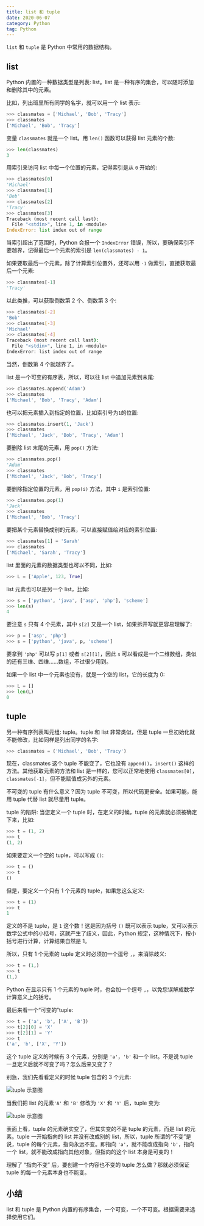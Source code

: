 ```yaml
---
title: list 和 tuple
date: 2020-06-07
category: Python
tag: Python
---
```


`list` 和 `tuple` 是 Python 中常用的数据结构。

<!-- more -->

## list

Python 内置的一种数据类型是列表: list。list 是一种有序的集合，可以随时添加和删除其中的元素。

比如，列出班里所有同学的名字，就可以用一个 list 表示:

```py
>>> classmates = ['Michael', 'Bob', 'Tracy']
>>> classmates
['Michael', 'Bob', 'Tracy']
```

变量 `classmates` 就是一个 list。用 `len()` 函数可以获得 list 元素的个数:

```py
>>> len(classmates)
3
```

用索引来访问 list 中每一个位置的元素，记得索引是从 `0` 开始的:

```py
>>> classmates[0]
'Michael'
>>> classmates[1]
'Bob'
>>> classmates[2]
'Tracy'
>>> classmates[3]
Traceback (most recent call last):
  File "<stdin>", line 1, in <module>
IndexError: list index out of range
```

当索引超出了范围时，Python 会报一个 `IndexError` 错误，所以，要确保索引不要越界，记得最后一个元素的索引是 `len(classmates) - 1`。

如果要取最后一个元素，除了计算索引位置外，还可以用 `-1` 做索引，直接获取最后一个元素:

```py
>>> classmates[-1]
'Tracy'
```

以此类推，可以获取倒数第 2 个、倒数第 3 个:

```sh
>>> classmates[-2]
'Bob'
>>> classmates[-3]
'Michael'
>>> classmates[-4]
Traceback (most recent call last):
  File "<stdin>", line 1, in <module>
IndexError: list index out of range
```

当然，倒数第 4 个就越界了。

list 是一个可变的有序表，所以，可以往 list 中追加元素到末尾:

```py
>>> classmates.append('Adam')
>>> classmates
['Michael', 'Bob', 'Tracy', 'Adam']
```

也可以把元素插入到指定的位置，比如索引号为`1`的位置:

```py
>>> classmates.insert(1, 'Jack')
>>> classmates
['Michael', 'Jack', 'Bob', 'Tracy', 'Adam']
```

要删除 list 末尾的元素，用 `pop()` 方法:

```py
>>> classmates.pop()
'Adam'
>>> classmates
['Michael', 'Jack', 'Bob', 'Tracy']
```

要删除指定位置的元素，用 `pop(i)` 方法，其中 `i` 是索引位置:

```py
>>> classmates.pop(1)
'Jack'
>>> classmates
['Michael', 'Bob', 'Tracy']
```

要把某个元素替换成别的元素，可以直接赋值给对应的索引位置:

```py
>>> classmates[1] = 'Sarah'
>>> classmates
['Michael', 'Sarah', 'Tracy']
```

list 里面的元素的数据类型也可以不同，比如:

```py
>>> L = ['Apple', 123, True]
```

list 元素也可以是另一个 list，比如:

```py
>>> s = ['python', 'java', ['asp', 'php'], 'scheme']
>>> len(s)
4
```

要注意 `s` 只有 4 个元素，其中 `s[2]` 又是一个 list，如果拆开写就更容易理解了:

```py
>>> p = ['asp', 'php']
>>> s = ['python', 'java', p, 'scheme']
```

要拿到 `'php'` 可以写 `p[1]` 或者 `s[2][1]`，因此 `s` 可以看成是一个二维数组，类似的还有三维、四维……数组，不过很少用到。

如果一个 list 中一个元素也没有，就是一个空的 list，它的长度为 0:

```py
>>> L = []
>>> len(L)
0
```

## tuple

另一种有序列表叫元组: tuple。tuple 和 list 非常类似，但是 tuple 一旦初始化就不能修改，比如同样是列出同学的名字:

```py
>>> classmates = ('Michael', 'Bob', 'Tracy')
```

现在，classmates 这个 tuple 不能变了，它也没有 `append()`，`insert()` 这样的方法。其他获取元素的方法和 list 是一样的，您可以正常地使用 `classmates[0]`，`classmates[-1]`，但不能赋值成另外的元素。

不可变的 tuple 有什么意义？因为 tuple 不可变，所以代码更安全。如果可能，能用 tuple 代替 list 就尽量用 tuple。

tuple 的陷阱: 当您定义一个 tuple 时，在定义的时候，tuple 的元素就必须被确定下来，比如:

```py
>>> t = (1, 2)
>>> t
(1, 2)
```

如果要定义一个空的 tuple，可以写成 `()`:

```py
>>> t = ()
>>> t
()
```

但是，要定义一个只有 1 个元素的 tuple，如果您这么定义:

```py
>>> t = (1)
>>> t
1
```

定义的不是 tuple，是 `1` 这个数！这是因为括号 `()` 既可以表示 tuple，又可以表示数学公式中的小括号，这就产生了歧义，因此，Python 规定，这种情况下，按小括号进行计算，计算结果自然是 1。

所以，只有 1 个元素的 tuple 定义时必须加一个逗号 `,`，来消除歧义:

```py
>>> t = (1,)
>>> t
(1,)
```

Python 在显示只有 1 个元素的 tuple 时，也会加一个逗号 `,`，以免您误解成数学计算意义上的括号。

最后来看一个“可变的”tuple:

```py
>>> t = ('a', 'b', ['A', 'B'])
>>> t[2][0] = 'X'
>>> t[2][1] = 'Y'
>>> t
('a', 'b', ['X', 'Y'])
```

这个 tuple 定义的时候有 3 个元素，分别是 `'a'`，`'b'` 和一个 list。不是说 tuple 一旦定义后就不可变了吗？怎么后来又变了？

别急，我们先看看定义的时候 tuple 包含的 3 个元素:

![tuple 示意图](https://github.com/HarryXiong24/HarryXiong24.github.io/blob/main/public/zh/python/tuple0.png?raw=true)

当我们把 list 的元素`'A'` 和 `'B'` 修改为 `'X'` 和 `'Y'` 后，tuple 变为:

![tuple 示意图](https://github.com/HarryXiong24/HarryXiong24.github.io/blob/main/public/zh/python/tuple1.png?raw=true)

表面上看，tuple 的元素确实变了，但其实变的不是 tuple 的元素，而是 list 的元素。tuple 一开始指向的 list 并没有改成别的 list，所以，tuple 所谓的“不变”是说，tuple 的每个元素，指向永远不变。即指向 `'a'`，就不能改成指向 `'b'`，指向一个 list，就不能改成指向其他对象，但指向的这个 list 本身是可变的！

理解了 “指向不变” 后，要创建一个内容也不变的 tuple 怎么做？那就必须保证 tuple 的每一个元素本身也不能变。

## 小结

list 和 tuple 是 Python 内置的有序集合，一个可变，一个不可变。根据需要来选择使用它们。
